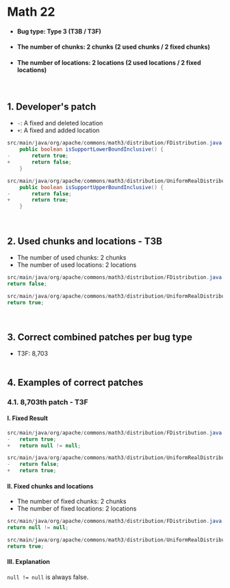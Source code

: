 # Math 22
* <h4>Bug type: Type 3 (T3B / T3F)</h4>
* <h4>The number of chunks: 2 chunks (2 used chunks / 2 fixed chunks)</h4>
* <h4>The number of locations: 2 locations (2 used locations / 2 fixed locations)</h4>
<br>

## 1. Developer's patch
* `-`: A fixed and deleted location
* `+`: A fixed and added location
```java
src/main/java/org/apache/commons/math3/distribution/FDistribution.java: 274-276
    public boolean isSupportLowerBoundInclusive() {
-       return true;
+       return false;
    }
```

```java
src/main/java/org/apache/commons/math3/distribution/UniformRealDistribution.java: 183-185
    public boolean isSupportUpperBoundInclusive() {
-       return false;
+       return true;
    }
```
<br>

## 2. Used chunks and locations - T3B
* The number of used chunks: 2 chunks
* The number of used locations: 2 locations
```java
src/main/java/org/apache/commons/math3/distribution/FDistribution.java: 275
return false;
```

```java
src/main/java/org/apache/commons/math3/distribution/UniformRealDistribution.java: 184
return true;
```
<br>

## 3. Correct combined patches per bug type
* T3F: 8,703
<br><br>

## 4. Examples of correct patches
### 4.1. 8,703th patch - T3F
#### I. Fixed Result
```java
src/main/java/org/apache/commons/math3/distribution/FDistribution.java: 275
-   return true;
+   return null != null;
```

```java
src/main/java/org/apache/commons/math3/distribution/UniformRealDistribution.java: 184
-   return false;
+   return true;
```

#### II. Fixed chunks and locations
* The number of fixed chunks: 2 chunks
* The number of fixed locations: 2 locations
```java
src/main/java/org/apache/commons/math3/distribution/FDistribution.java: 275
return null != null;
```

```java
src/main/java/org/apache/commons/math3/distribution/UniformRealDistribution.java: 184
return true;
```

#### III. Explanation
```null != null``` is always false.
<br><br>